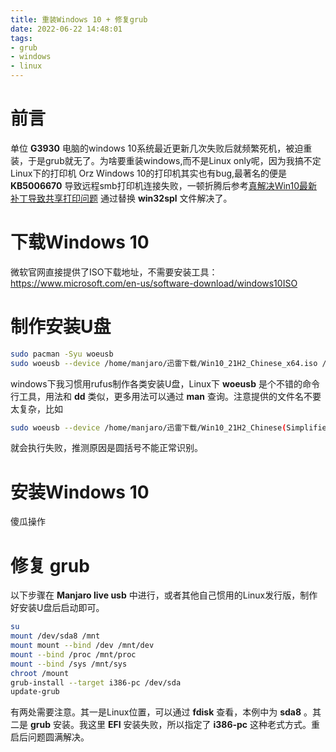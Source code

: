 ```yaml
---
title: 重装Windows 10 + 修复grub
date: 2022-06-22 14:48:01
tags:
- grub
- windows
- linux
---
```

# 前言
单位 **G3930** 电脑的windows 10系统最近更新几次失败后就频繁死机，被迫重装，于是grub就无了。为啥要重装windows,而不是Linux only呢，因为我搞不定Linux下的打印机 Orz Windows 10的打印机其实也有bug,最著名的便是 **KB5006670** 导致远程smb打印机连接失败，一顿折腾后参考[真解决Win10最新补丁导致共享打印问题](https://bbs.pcbeta.com/viewthread-1907877-1-1.html) 通过替换 **win32spl** 文件解决了。
# 下载Windows 10
微软官网直接提供了ISO下载地址，不需要安装工具： https://www.microsoft.com/en-us/software-download/windows10ISO
# 制作安装U盘
```bash
sudo pacman -Syu woeusb
sudo woeusb --device /home/manjaro/迅雷下载/Win10_21H2_Chinese_x64.iso /dev/sdb
````
windows下我习惯用rufus制作各类安装U盘，Linux下 **woeusb** 是个不错的命令行工具，用法和 **dd** 类似，更多用法可以通过 **man** 查询。注意提供的文件名不要太复杂，比如

```bash
sudo woeusb --device /home/manjaro/迅雷下载/Win10_21H2_Chinese(Simplified)_x64.iso /dev/sdb
```

就会执行失败，推测原因是圆括号不能正常识别。
# 安装Windows 10
傻瓜操作
# 修复 grub
以下步骤在 **Manjaro live usb** 中进行，或者其他自己惯用的Linux发行版，制作好安装U盘后启动即可。
```bash
su
mount /dev/sda8 /mnt
mount mount --bind /dev /mnt/dev
mount --bind /proc /mnt/proc
mount --bind /sys /mnt/sys
chroot /mount
grub-install --target i386-pc /dev/sda
update-grub
```

有两处需要注意。其一是Linux位置，可以通过 **fdisk** 查看，本例中为 **sda8** 。其二是 **grub** 安装。我这里 **EFI** 安装失败，所以指定了 **i386-pc** 这种老式方式。重启后问题圆满解决。